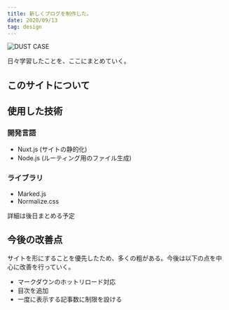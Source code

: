 ```yaml
---
title: 新しくブログを制作した。
date: 2020/09/13
tag: design
---
```


![DUST CASE](@/content/blog/about_site/eye-catch.png)

日々学習したことを、ここにまとめていく。

## このサイトについて

## 使用した技術

### 開発言語

- Nuxt.js (サイトの静的化)
- Node.js (ルーティング用のファイル生成)

### ライブラリ

- Marked.js
- Normalize.css

詳細は後日まとめる予定

## 今後の改善点

サイトを形にすることを優先したため、多くの粗がある。今後は以下の点を中心に改善を行っていく。

- マークダウンのホットリロード対応
- 目次を追加
- 一度に表示する記事数に制限を設ける

